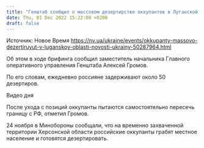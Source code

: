 ```yaml
---
title: "Генштаб сообщил о массовом дезертирстве оккупантов в Луганской области"
date: Thu, 01 Dec 2022 15:22:00 +0200
draft: false
---
```

Источник: Новое Время https://nv.ua/ukraine/events/okkupanty-massovo-dezertiruyut-v-luganskoy-oblasti-novosti-ukrainy-50287964.html


Об этом в ходе брифинга сообщил заместитель начальника Главного оперативного управления Генштаба Алексей Громов.

По его словам, ежедневно россияне задерживают около 50 дезертиров.

 Видео дня   

После ухода с позиций оккупанты пытаются самостоятельно пересечь границу с РФ, отметил Громов.

24 ноября в Минобороны сообщали, что на временно захваченной территории Херсонской области российские оккупанты грабят местное население и готовятся дезертировать.
